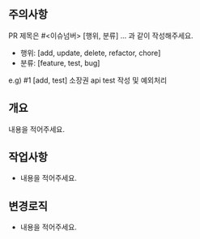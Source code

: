 ## 주의사항
PR 제목은 #<이슈넘버> [행위, 분류] ... 과 같이 작성해주세요.
  * 행위: [add, update, delete, refactor, chore]
  * 분류: [feature, test, bug]

  e.g) #1 [add, test] 소장권 api test 작성 및 예외처리

## 개요
내용을 적어주세요.

## 작업사항
- 내용을 적어주세요.

## 변경로직
- 내용을 적어주세요.
